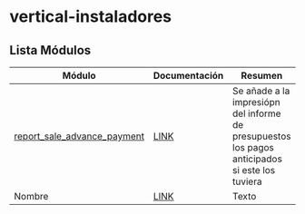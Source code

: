 # vertical-instaladores

Lista Módulos
----------------
Módulo | Documentación | Resumen
--- | --- | ---
[report_sale_advance_payment](https://github.com/Liyben/vertical-instaladores/tree/14.0/report_sale_advance_payment) | [LINK](https://docs.google.com/document/d/1ymlFoXtGy__7twHlq64PQTtBRjsGCoBCR9eMfVFgBhg/edit#heading=h.4g4965gp1x54) | Se añade a la impresiópn del informe de presupuestos los pagos anticipados si este los tuviera
Nombre | [LINK](https://liyben.com) | Texto
